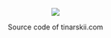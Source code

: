 <p align="center">
  <img src="https://tinarskii.com/wordmark.svg">
  <p align="center">
    Source code of tinarskii.com
  </p>
</p>
